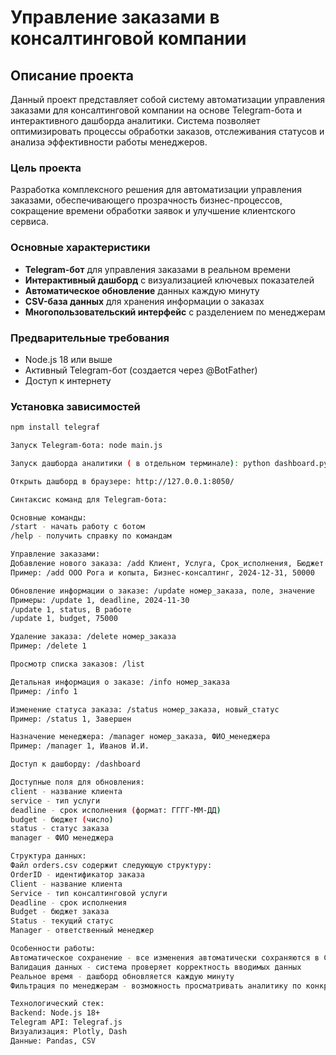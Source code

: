 # Управление заказами в консалтинговой компании

## Описание проекта
Данный проект представляет собой систему автоматизации управления заказами для консалтинговой компании на основе Telegram-бота и интерактивного дашборда аналитики. Система позволяет оптимизировать процессы обработки заказов, отслеживания статусов и анализа эффективности работы менеджеров.

### Цель проекта
Разработка комплексного решения для автоматизации управления заказами, обеспечивающего прозрачность бизнес-процессов, сокращение времени обработки заявок и улучшение клиентского сервиса.

### Основные характеристики
- **Telegram-бот** для управления заказами в реальном времени
- **Интерактивный дашборд** с визуализацией ключевых показателей
- **Автоматическое обновление** данных каждую минуту
- **CSV-база данных** для хранения информации о заказах
- **Многопользовательский интерфейс** с разделением по менеджерам


### Предварительные требования
- Node.js 18 или выше
- Активный Telegram-бот (создается через @BotFather)
- Доступ к интернету

### Установка зависимостей
```bash
npm install telegraf

Запуск Telegram-бота: node main.js

Запуск дашборда аналитики ( в отдельном терминале): python dashboard.py

Открыть дашборд в браузере: http://127.0.0.1:8050/

Синтаксис команд для Telegram-бота:

Основные команды:
/start - начать работу с ботом
/help - получить справку по командам

Управление заказами:
Добавление нового заказа: /add Клиент, Услуга, Срок_исполнения, Бюджет
Пример: /add ООО Рога и копыта, Бизнес-консалтинг, 2024-12-31, 50000

Обновление информации о заказе: /update номер_заказа, поле, значение
Примеры: /update 1, deadline, 2024-11-30
/update 1, status, В работе
/update 1, budget, 75000

Удаление заказа: /delete номер_заказа
Пример: /delete 1

Просмотр списка заказов: /list

Детальная информация о заказе: /info номер_заказа
Пример: /info 1

Изменение статуса заказа: /status номер_заказа, новый_статус
Пример: /status 1, Завершен

Назначение менеджера: /manager номер_заказа, ФИО_менеджера
Пример: /manager 1, Иванов И.И.

Доступ к дашборду: /dashboard

Доступные поля для обновления:
client - название клиента
service - тип услуги
deadline - срок исполнения (формат: ГГГГ-ММ-ДД)
budget - бюджет (число)
status - статус заказа
manager - ФИО менеджера

Структура данных:
Файл orders.csv содержит следующую структуру:
OrderID - идентификатор заказа
Client - название клиента
Service - тип консалтинговой услуги
Deadline - срок исполнения
Budget - бюджет заказа
Status - текущий статус
Manager - ответственный менеджер

Особенности работы:
Автоматическое сохранение - все изменения автоматически сохраняются в CSV-файл
Валидация данных - система проверяет корректность вводимых данных
Реальное время - дашборд обновляется каждую минуту
Фильтрация по менеджерам - возможность просматривать аналитику по конкретным менеджерам

Технологический стек:
Backend: Node.js 18+
Telegram API: Telegraf.js
Визуализация: Plotly, Dash
Данные: Pandas, CSV